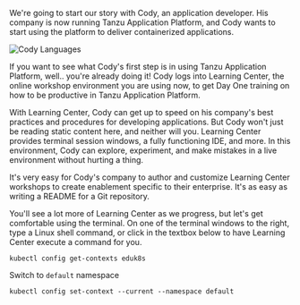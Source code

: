 We're going to start our story with Cody, an application developer. His company is now running Tanzu Application Platform, and Cody wants to start using the platform to deliver containerized applications.

![Cody Languages](images/cody.png)

If you want to see what Cody's first step is in using Tanzu Application Platform, well.. you're already doing it! Cody logs into Learning Center, the online workshop environment you are using now, to get Day One training on how to be productive in Tanzu Application Platform.

With Learning Center, Cody can get up to speed on his company's best practices and procedures for developing applications. But Cody won't just be reading static content here, and neither will you. Learning Center provides terminal session windows, a fully functioning IDE, and more. In this environment, Cody can explore, experiment, and make mistakes in a live environment without hurting a thing.

It's very easy for Cody's company to author and customize Learning Center workshops to create enablement specific to their enterprise. It's as easy as writing a README for a Git repository.

You'll see a lot more of Learning Center as we progress, but let's get comfortable using the terminal. On one of the terminal windows to the right, type a Linux shell command, or click in the textbox below to have Learning Center execute a command for you.

```execute
kubectl config get-contexts eduk8s
```  

Switch to `default` namespace

```execute
kubectl config set-context --current --namespace default

``` 
